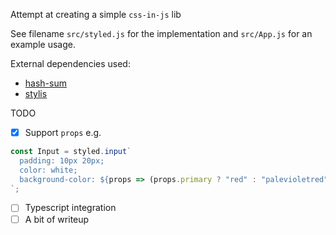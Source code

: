 Attempt at creating a simple `css-in-js` lib

See filename `src/styled.js` for the implementation and `src/App.js` for an example usage.

External dependencies used:

- [hash-sum](https://www.npmjs.com/package/hash-sum)
- [stylis](https://www.npmjs.com/package/stylis)

TODO

- [x] Support `props` e.g.
```js
const Input = styled.input`
  padding: 10px 20px;
  color: white;
  background-color: ${props => (props.primary ? "red" : "palevioletred")};
`;

```
- [ ] Typescript integration
- [ ] A bit of writeup
